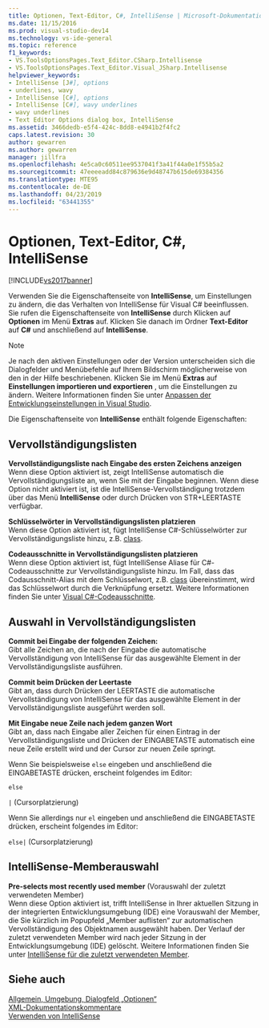 ```yaml
---
title: Optionen, Text-Editor, C#, IntelliSense | Microsoft-Dokumentation
ms.date: 11/15/2016
ms.prod: visual-studio-dev14
ms.technology: vs-ide-general
ms.topic: reference
f1_keywords:
- VS.ToolsOptionsPages.Text_Editor.CSharp.Intellisense
- VS.ToolsOptionsPages.Text_Editor.Visual_JSharp.Intellisense
helpviewer_keywords:
- IntelliSense [J#], options
- underlines, wavy
- IntelliSense [C#], options
- IntelliSense [C#], wavy underlines
- wavy underlines
- Text Editor Options dialog box, IntelliSense
ms.assetid: 3466dedb-e5f4-424c-8dd8-e4941b2f4fc2
caps.latest.revision: 30
author: gewarren
ms.author: gewarren
manager: jillfra
ms.openlocfilehash: 4e5ca0c60511ee9537041f3a41f44a0e1f55b5a2
ms.sourcegitcommit: 47eeeeadd84c879636e9d48747b615de69384356
ms.translationtype: MTE95
ms.contentlocale: de-DE
ms.lasthandoff: 04/23/2019
ms.locfileid: "63441355"
---
```

# <a name="options-text-editor-c-intellisense"></a>Optionen, Text-Editor, C#, IntelliSense
[!INCLUDE[vs2017banner](../../includes/vs2017banner.md)]

Verwenden Sie die Eigenschaftenseite von **IntelliSense**, um Einstellungen zu ändern, die das Verhalten von IntelliSense für Visual C# beeinflussen. Sie rufen die Eigenschaftenseite von **IntelliSense** durch Klicken auf **Optionen** im Menü **Extras** auf. Klicken Sie danach im Ordner **Text-Editor** auf **C#** und anschließend auf **IntelliSense**.  
  
> [!NOTE]
> Je nach den aktiven Einstellungen oder der Version unterscheiden sich die Dialogfelder und Menübefehle auf Ihrem Bildschirm möglicherweise von den in der Hilfe beschriebenen. Klicken Sie im Menü **Extras** auf **Einstellungen importieren und exportieren** , um die Einstellungen zu ändern. Weitere Informationen finden Sie unter [Anpassen der Entwicklungseinstellungen in Visual Studio](http://msdn.microsoft.com/22c4debb-4e31-47a8-8f19-16f328d7dcd3).  
  
 Die Eigenschaftenseite von **IntelliSense** enthält folgende Eigenschaften:  
  
## <a name="completion-lists"></a>Vervollständigungslisten  
 **Vervollständigungsliste nach Eingabe des ersten Zeichens anzeigen**  
 Wenn diese Option aktiviert ist, zeigt IntelliSense automatisch die Vervollständigungsliste an, wenn Sie mit der Eingabe beginnen. Wenn diese Option nicht aktiviert ist, ist die IntelliSense-Vervollständigung trotzdem über das Menü **IntelliSense** oder durch Drücken von STR+LEERTASTE verfügbar.  
  
 **Schlüsselwörter in Vervollständigungslisten platzieren**  
 Wenn diese Option aktiviert ist, fügt IntelliSense C#-Schlüsselwörter zur Vervollständigungsliste hinzu, z.B. [class](http://msdn.microsoft.com/library/b95d8815-de18-4c3f-a8cc-a0a53bdf8690).  
  
 **Codeausschnitte in Vervollständigungslisten platzieren**  
 Wenn diese Option aktiviert ist, fügt IntelliSense Aliase für C#-Codeausschnitte zur Vervollständigungsliste hinzu. Im Fall, dass das Codausschnitt-Alias mit dem Schlüsselwort, z.B. [class](http://msdn.microsoft.com/library/b95d8815-de18-4c3f-a8cc-a0a53bdf8690) übereinstimmt, wird das Schlüsselwort durch die Verknüpfung ersetzt. Weitere Informationen finden Sie unter [Visual C#-Codeausschnitte](../../ide/visual-csharp-code-snippets.md).  
  
## <a name="selection-in-completion-lists"></a>Auswahl in Vervollständigungslisten  
 **Commit bei Eingabe der folgenden Zeichen:**  
 Gibt alle Zeichen an, die nach der Eingabe die automatische Vervollständigung von IntelliSense für das ausgewählte Element in der Vervollständigungsliste ausführen.  
  
 **Commit beim Drücken der Leertaste**  
 Gibt an, dass durch Drücken der LEERTASTE die automatische Vervollständigung von IntelliSense für das ausgewählte Element in der Vervollständigungsliste ausgeführt werden soll.  
  
 **Mit Eingabe neue Zeile nach jedem ganzen Wort**  
 Gibt an, dass nach Eingabe aller Zeichen für einen Eintrag in der Vervollständigungsliste und Drücken der EINGABETASTE automatisch eine neue Zeile erstellt wird und der Cursor zur neuen Zeile springt.  
  
 Wenn Sie beispielsweise `else` eingeben und anschließend die EINGABETASTE drücken, erscheint folgendes im Editor:  
  
 `else`  
  
 `|` (Cursorplatzierung)  
  
 Wenn Sie allerdings nur `el` eingeben und anschließend die EINGABETASTE drücken, erscheint folgendes im Editor:  
  
 `else|` (Cursorplatzierung)  
  
## <a name="intellisense-member-selection"></a>IntelliSense-Memberauswahl  
 **Pre-selects most recently used member** (Vorauswahl der zuletzt verwendeten Member)  
 Wenn diese Option aktiviert ist, trifft IntelliSense in Ihrer aktuellen Sitzung in der integrierten Entwicklungsumgebung (IDE) eine Vorauswahl der Member, die Sie kürzlich im Popupfeld „Member auflisten“ zur automatischen Vervollständigung des Objektnamen ausgewählt haben. Der Verlauf der zuletzt verwendeten Member wird nach jeder Sitzung in der Entwicklungsumgebung (IDE) gelöscht. Weitere Informationen finden Sie unter [IntelliSense für die zuletzt verwendeten Member](../../misc/intellisense-for-most-recently-used-members.md).  
  
## <a name="see-also"></a>Siehe auch  
 [Allgemein, Umgebung, Dialogfeld „Optionen“](../../ide/reference/general-environment-options-dialog-box.md)   
 [XML-Dokumentationskommentare](http://msdn.microsoft.com/library/803b7f7b-7428-4725-b5db-9a6cff273199)   
 [Verwenden von IntelliSense](../../ide/using-intellisense.md)
